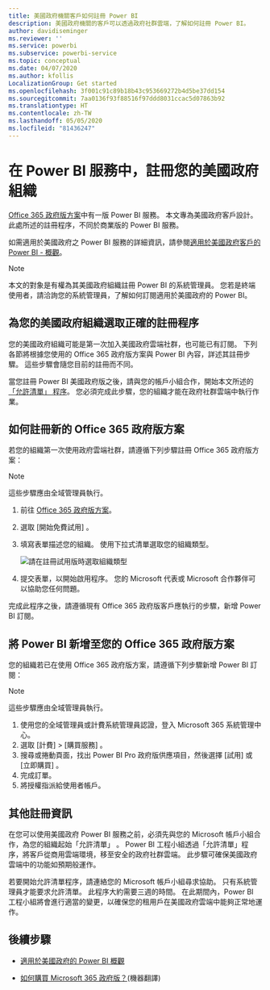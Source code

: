 ```yaml
---
title: 美國政府機關客戶如何註冊 Power BI
description: 美國政府機關的客戶可以透過政府社群雲端，了解如何註冊 Power BI。
author: davidiseminger
ms.reviewer: ''
ms.service: powerbi
ms.subservice: powerbi-service
ms.topic: conceptual
ms.date: 04/07/2020
ms.author: kfollis
LocalizationGroup: Get started
ms.openlocfilehash: 3f001c91c89b18b43c953669272b4d5be37dd154
ms.sourcegitcommit: 7aa0136f93f88516f97ddd8031ccac5d07863b92
ms.translationtype: HT
ms.contentlocale: zh-TW
ms.lasthandoff: 05/05/2020
ms.locfileid: "81436247"
---
```

# <a name="enroll-your-us-government-organization-in-the-power-bi-service"></a>在 Power BI 服務中，註冊您的美國政府組織

[Office 365 政府版方案](https://www.microsoft.com/microsoft-365/government/compare-office-365-government-plans?rtc=1)中有一版 Power BI 服務。 本文專為美國政府客戶設計。此處所述的註冊程序，不同於商業版的 Power BI 服務。

如需適用於美國政府之 Power BI 服務的詳細資訊，請參閱[適用於美國政府客戶的 Power BI - 概觀](service-govus-overview.md)。

> [!NOTE]
> 本文的對象是有權為其美國政府組織註冊 Power BI 的系統管理員。 您若是終端使用者，請洽詢您的系統管理員，了解如何訂閱適用於美國政府的 Power BI。
> 
> 

## <a name="select-the-right-sign-up-process-for-your-us-government-organization"></a>為您的美國政府組織選取正確的註冊程序

您的美國政府組織可能是第一次加入美國政府雲端社群，也可能已有訂閱。 下列各節將根據您使用的 Office 365 政府版方案與 Power BI 內容，詳述其註冊步驟。 這些步驟會隨您目前的註冊而不同。

當您註冊 Power BI 美國政府版之後，請與您的帳戶小組合作，開始本文所述的[「允許清單」  程序](#additional-signup-information)。 您必須完成此步驟，您的組織才能在政府社群雲端中執行作業。

## <a name="sign-up-for-a-new-office-365-government-plan"></a>如何註冊新的 Office 365 政府版方案

若您的組織第一次使用政府雲端社群，請遵循下列步驟註冊 Office 365 政府版方案：

> [!NOTE]
> 這些步驟應由全域管理員執行。
>

1. 前往 [Office 365 政府版方案](https://products.office.com/government/office-365-web-services-for-government)。
2. 選取 [開始免費試用]  。
3. 填寫表單描述您的組織。 使用下拉式清單選取您的組織類型。

   ![請在註冊試用版時選取組織類型](media/service-govus-signup/gcc-trial-signup.png)

4. 提交表單，以開始啟用程序。 您的 Microsoft 代表或 Microsoft 合作夥伴可以協助您任何問題。

完成此程序之後，請遵循現有 Office 365 政府版客戶應執行的步驟，新增 Power BI 訂閱。

## <a name="add-power-bi-to-an-office-365-government-plan"></a>將 Power BI 新增至您的 Office 365 政府版方案

您的組織若已在使用 Office 365 政府版方案，請遵循下列步驟新增 Power BI 訂閱：

> [!NOTE]
> 這些步驟應由全域管理員執行。
> 
> 

1. 使用您的全域管理員或計費系統管理員認證，登入 Microsoft 365 系統管理中心。
2. 選取 [計費]   > [購買服務]  。
4. 搜尋或捲動頁面，找出 Power BI Pro 政府版供應項目，然後選擇 [試用]  或 [立即購買]  。
5. 完成訂單。
6. 將授權指派給使用者帳戶。

## <a name="additional-signup-information"></a>其他註冊資訊

在您可以使用美國政府 Power BI 服務之前，必須先與您的 Microsoft 帳戶小組合作，為您的組織起始「允許清單」  。 Power BI 工程小組透過「允許清單」程序，將客戶從商用雲端環境，移至安全的政府社群雲端。 此步驟可確保美國政府雲端中的功能如預期般運作。 

若要開始允許清單程序，請連絡您的 Microsoft 帳戶小組尋求協助。 只有系統管理員才能要求允許清單。 此程序大約需要三週的時間。 在此期間內，Power BI 工程小組將會進行適當的變更，以確保您的租用戶在美國政府雲端中能夠正常地運作。


## <a name="next-steps"></a>後續步驟

* [適用於美國政府的 Power BI 概觀](service-govus-overview.md)
- [如何購買 Microsoft 365 政府版？](https://docs.microsoft.com/office365/servicedescriptions/office-365-platform-service-description/office-365-us-government/microsoft-365-government-how-to-buy#how-do-i-buy-microsoft-365-government)(機器翻譯)